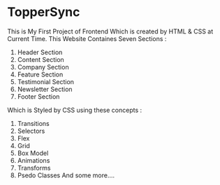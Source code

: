 # TopperSync
This is My First Project of Frontend Which is created by HTML &amp; CSS at Current Time.
This Website Containes Seven Sections : 

1. Header Section
2. Content Section
3. Company Section
4. Feature Section
5. Testimonial Section
6. Newsletter Section
7. Footer Section

Which is Styled by CSS using these concepts :

1. Transitions
2. Selectors
3. Flex
4. Grid
5. Box Model
6. Animations
7. Transforms
8. Psedo Classes
And some more....
